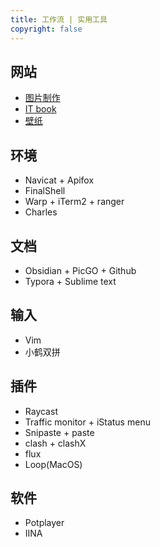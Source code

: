 ```yaml
---
title: 工作流 | 实用工具
copyright: false
---
```


## 网站

- [图片制作](https://dummyimage.com/)
- [IT book](https://www.manongbook.com/)
- [壁纸](https://wallhaven.cc/)

## 环境

- Navicat + Apifox
- FinalShell
- Warp + iTerm2 + ranger
- Charles

## 文档

- Obsidian + PicGO + Github
- Typora + Sublime text

## 输入

- Vim
- 小鹤双拼

## 插件

- Raycast
- Traffic monitor + iStatus menu
- Snipaste + paste
- clash + clashX
- flux
- Loop(MacOS)

## 软件

- Potplayer
- IINA
